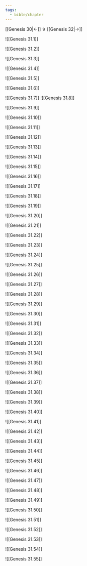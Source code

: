 ```yaml
---
tags:
  - bible/chapter
---
```


[[Genesis 30|<-]] ✞ [[Genesis 32|->]]

![[Genesis 31.1]]

![[Genesis 31.2]]

![[Genesis 31.3]]

![[Genesis 31.4]]

![[Genesis 31.5]]

![[Genesis 31.6]]

![[Genesis 31.7]]
![[Genesis 31.8]]

![[Genesis 31.9]]

![[Genesis 31.10]]

![[Genesis 31.11]]

![[Genesis 31.12]]

![[Genesis 31.13]]

![[Genesis 31.14]]

![[Genesis 31.15]]

![[Genesis 31.16]]

![[Genesis 31.17]]

![[Genesis 31.18]]

![[Genesis 31.19]]

![[Genesis 31.20]]

![[Genesis 31.21]]

![[Genesis 31.22]]

![[Genesis 31.23]]

![[Genesis 31.24]]

![[Genesis 31.25]]

![[Genesis 31.26]]

![[Genesis 31.27]]

![[Genesis 31.28]]

![[Genesis 31.29]]

![[Genesis 31.30]]

![[Genesis 31.31]]

![[Genesis 31.32]]

![[Genesis 31.33]]

![[Genesis 31.34]]

![[Genesis 31.35]]

![[Genesis 31.36]]

![[Genesis 31.37]]

![[Genesis 31.38]]

![[Genesis 31.39]]

![[Genesis 31.40]]

![[Genesis 31.41]]

![[Genesis 31.42]]

![[Genesis 31.43]]

![[Genesis 31.44]]

![[Genesis 31.45]]

![[Genesis 31.46]]

![[Genesis 31.47]]

![[Genesis 31.48]]

![[Genesis 31.49]]

![[Genesis 31.50]]

![[Genesis 31.51]]

![[Genesis 31.52]]

![[Genesis 31.53]]

![[Genesis 31.54]]

![[Genesis 31.55]]
